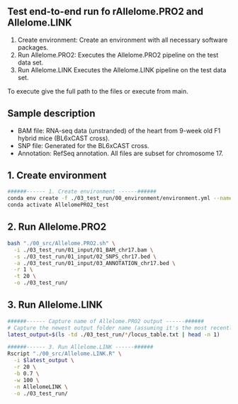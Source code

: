 ## Test end-to-end run fo rAllelome.PRO2 and Allelome.LINK

1. Create environment: Create an environment with all necessary software packages.
2. Run Allelome.PRO2: Executes the Allelome.PRO2 pipeline on the test data set.
3. Run Allelome.LINK Executes the Allelome.LINK pipeline on the test data set.

To execute give the full path to the files or execute from main.

## Sample description
- BAM file: RNA-seq data (unstranded) of the heart from 9-week old F1 hybrid mice (BL6xCAST cross).
- SNP file: Generated for the BL6xCAST cross.
- Annotation: RefSeq annotation.
All files are subset for chromosome 17.

## 1. Create environment
```bash
######------ 1. Create environment ------######
conda env create -f ./03_test_run/00_environment/environment.yml --name AllelomePRO2_test
conda activate AllelomePRO2_test
```

## 2. Run Allelome.PRO2
```bash
bash "./00_src/Allelome.PRO2.sh" \
  -i ./03_test_run/01_input/01_BAM_chr17.bam \
  -s ./03_test_run/01_input/02_SNPS_chr17.bed \
  -a ./03_test_run/01_input/03_ANNOTATION_chr17.bed \
  -r 1 \
  -t 20 \
  -o ./03_test_run/
```

## 3. Run Allelome.LINK
```bash
######------ Capture name of Allelome.PRO2 output ------######
# Capture the newest output folder name (assuming it's the most recently created/modified)
latest_output=$(ls -td ./03_test_run/*/locus_table.txt | head -n 1)

######------ 3. Run Allelome.LINK ------######
Rscript "./00_src/Allelome.LINK.R" \
  -i $latest_output \
  -r 20 \
  -b 0.7 \
  -w 100 \
  -n AllelomeLINK \
  -o ./03_test_run/
```
